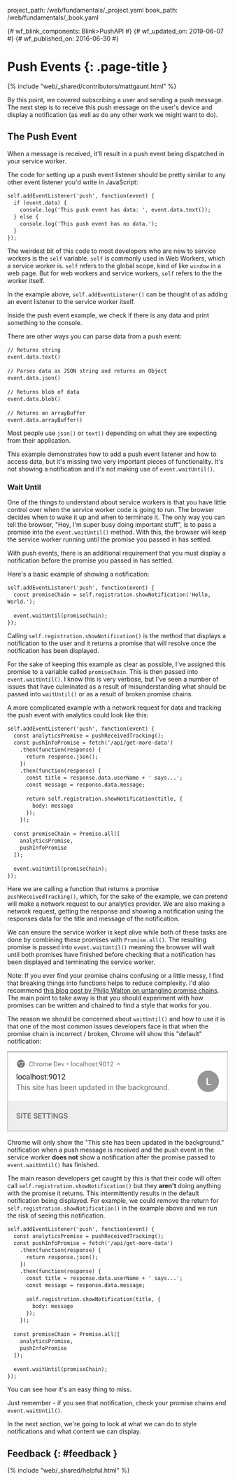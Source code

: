 project_path: /web/fundamentals/_project.yaml
book_path: /web/fundamentals/_book.yaml

{# wf_blink_components: Blink>PushAPI #}
{# wf_updated_on: 2019-06-07 #}
{# wf_published_on: 2016-06-30 #}

# Push Events {: .page-title }

{% include "web/_shared/contributors/mattgaunt.html" %}



By this point, we covered subscribing a user and sending a push message. The next step is to
receive this push message on the user's device and display a notification (as well as do any other
work we might want to do).

## The Push Event

When a message is received, it'll result in a push event being dispatched in your service worker.

The code for setting up a push event listener should be pretty similar to any other event
listener you'd write in JavaScript:

    self.addEventListener('push', function(event) {
      if (event.data) {
        console.log('This push event has data: ', event.data.text());
      } else {
        console.log('This push event has no data.');
      }
    });

The weirdest bit of this code to most developers who are new to service workers is the `self`
variable. `self` is commonly used in Web Workers, which a service worker is. `self` refers to
the global scope, kind of like `window` in a web page. But for web workers and service workers,
`self` refers to the the worker itself.

In the example above, `self.addEventListener()` can be thought of as adding an event listener to
the service worker itself.

Inside the push event example, we check if there is any data and print something to the console.

There are other ways you can parse data from a push event:

    // Returns string
    event.data.text()

    // Parses data as JSON string and returns an Object
    event.data.json()

    // Returns blob of data
    event.data.blob()

    // Returns an arrayBuffer
    event.data.arrayBuffer()

Most people use `json()` or `text()` depending on what they are expecting from their application.

This example demonstrates how to add a push event listener and how to access data, but it's
missing two very important pieces of functionality. It's not showing a notification and it's
not making use of `event.waitUntil()`.

### Wait Until

One of the things to understand about service workers is that you have little control over when
the service worker code is going to run. The browser decides when to wake it up and when to
terminate it. The only way you can tell the browser, "Hey, I'm super busy doing important
stuff", is to pass a promise into the `event.waitUntil()` method. With this, the browser will
keep the service worker running until the promise you passed in has settled.

With push events, there is an additional requirement that you must display a notification before
the promise you passed in has settled.

Here's a basic example of showing a notification:

    self.addEventListener('push', function(event) {
      const promiseChain = self.registration.showNotification('Hello, World.');

      event.waitUntil(promiseChain);
    });

Calling `self.registration.showNotification()` is the method that displays a notification to
the user and it returns a promise that will resolve once the notification has been displayed.

For the sake of keeping this example as clear as possible, I've assigned this promise to a
variable called `promiseChain`. This is then passed into `event.waitUntil()`. I know this is
very verbose, but I've seen a number of issues that have culminated as a result of
misunderstanding what should be passed into `waitUntil()` or as a result of broken promise
chains.

A more complicated example with a network request for data and tracking the push event with
analytics could look like this:

    self.addEventListener('push', function(event) {
      const analyticsPromise = pushReceivedTracking();
      const pushInfoPromise = fetch('/api/get-more-data')
        .then(function(response) {
          return response.json();
        })
        .then(function(response) {
          const title = response.data.userName + ' says...';
          const message = response.data.message;

          return self.registration.showNotification(title, {
            body: message
          });
        });

      const promiseChain = Promise.all([
        analyticsPromise,
        pushInfoPromise
      ]);

      event.waitUntil(promiseChain);
    });

Here we are calling a function that returns a promise `pushReceivedTracking()`,
which, for the sake of the example, we can pretend will make a network request
to our analytics provider. We are also making a network request, getting the
response and showing a notification using the responses data for the title and
message of the notification.

We can ensure the service worker is kept alive while both of these tasks are done by combining
these promises with `Promise.all()`. The resulting promise is passed into `event.waitUntil()`
meaning the browser will wait until both promises have finished before checking that a notification
has been displayed and terminating the service worker.

Note: If you ever find your promise chains confusing or a little messy,
I find that breaking things into functions helps to reduce complexity.
I'd also recommend
[this blog post by Philip Walton on untangling promise
chains](https://philipwalton.com/articles/untangling-deeply-nested-promise-chains/).
The main point to take away is that you should experiment with how promises can be written
and chained to find a style that works for you.

The reason we should be concerned about `waitUntil()` and how to use it is that one of the most
common issues developers face is that when the promise chain is incorrect / broken, Chrome will
show this "default" notification:

![An Image of the default notification in Chrome](./images/default-notification-mobile.png)

Chrome will only show the "This site has been updated in the background." notification when a
push message is received and the push event in the service worker **does not** show a
notification after the promise passed to `event.waitUntil()` has finished.

The main reason developers get caught by this is that their code will
often call `self.registration.showNotification()` but they **aren't** doing
anything with the promise it returns. This intermittently results in the default notification
being displayed. For example, we could remove the return for
`self.registration.showNotification()` in the example above and we run the risk of seeing this
notification.

    self.addEventListener('push', function(event) {
      const analyticsPromise = pushReceivedTracking();
      const pushInfoPromise = fetch('/api/get-more-data')
        .then(function(response) {
          return response.json();
        })
        .then(function(response) {
          const title = response.data.userName + ' says...';
          const message = response.data.message;

          self.registration.showNotification(title, {
            body: message
          });
        });

      const promiseChain = Promise.all([
        analyticsPromise,
        pushInfoPromise
      ]);

      event.waitUntil(promiseChain);
    });

You can see how it's an easy thing to miss.

Just remember - if you see that notification, check your promise chains and `event.waitUntil()`.

In the next section, we're going to look at what we can do to style notifications and
what content we can display.

## Feedback {: #feedback }

{% include "web/_shared/helpful.html" %}
